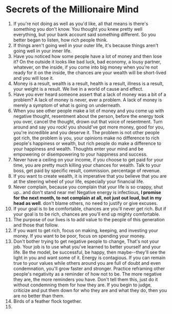 # Secrets of the Millionaire Mind

1. If you're not doing as well as you'd like, all that means is there's something you don't know. You thought you knew pretty well everything, but your bank account said something different. So you better began to listen, how rich people think.
2. If things aren't going well in your outer life, it's because things aren't going well in your inner life. 
3. Have you noticed how some people have a lot of money and then lose it? On the outside it looks like bad luck, bad economy, a lousy partner, whatever, on the inside, if you come into big money when you're not ready for it on the inside, the chances are your wealth will be short-lived and you will lose it.
4. Money is a result, wealth is a result, health is a result, illness is a result, your weight is a result. We live in a world of cause and effect. 
5. Have you ever heard someone assert that a lack of money was a bit of a problem? A lack of money is never, ever a problem. A lack of money is merely a symptom of what is going on underneath.  
6. When you see other people make a lot of money and you come up with negative thought, resentment about the person, before the energy took you over, cancel the thought, drown out that voice of resentment. Turn around and say you rock! you should've got more money, good for you, you're incredible and you deserve it. The problem is not other people got rich, the problem is you, your opinions make no difference to rich people's happiness or wealth, but rich people do make a difference to your happiness and wealth. Thoughts enter your mind and be empowering or disempowering to your happiness and success. 
7. Never have a ceiling on your income, if you choose to get paid for your time, you are pretty much killing your chances for wealth. Talk to your boss, get paid by specific result, commission. percentage of revenue. 
8. If you want to create wealth, it is imperative that you believe that you are at the steering wheel of your life, especially your financial life. 
9. Never complain, because you complain that your life is so crappy, shut up.. and don't stand near me! Negative energy is infectious, **I promise for the next month, to not complain at all, not just out loud, but in my head as well**. don't blame others, no need to justify or give excuses. 
10. If your goal is to be comfortable, chances are you'll never get rich. But if your goal is to be rich, chances are you'll end up mighty comfortable.
11. The purpose of our lives is to add value to the people of this generation and those that follow.
12. If you want to get rich, focus on making, keeping, and investing your money. If you want to be poor, focus on spending your money.
13. Don't bother trying to get negative people to change, That's not your job. Your job is to use what you've learned to better yourself and your life. Be the model, be successful, be happy, then maybe--they'll see the light in you and want some of it. Energy is contagious. If you can remain true to your values while others around you are full of doubt and even condemnation, you'll grow faster and stronger. Practice reframing other people's negativity as a reminder of how not to be. The more negative they are, the more reminders you have. Don't tell them this, just do it without condemning them for how they are. If you begin to judge, criticize and put them down for who they are and what they do, then you are no better than them.
14. Birds of a feather flock together.
15. 
